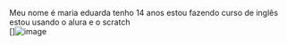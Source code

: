 Meu nome é maria eduarda 
tenho 14 anos 
estou fazendo curso de inglês
estou usando o alura e o scratch  
[]![image](https://github.com/marianagel/marianagel/assets/146093633/79c4da30-9494-458c-9002-c13c9bfccc9d)
